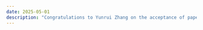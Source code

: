 ```yaml
---
date: 2025-05-01
description: "Congratulations to Yunrui Zhang on the acceptance of paper at the Conference on Uncertainty in Artificial Intelligence (UAI), to be held in Rio De Janeiro, Brazil in July 2025."
---
```


